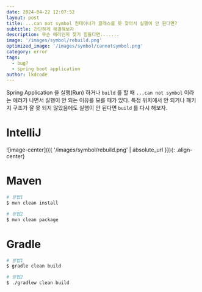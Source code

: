 ```yaml
---
date: 2024-04-22 12:07:52
layout: post
title: ...can not symbol 컨테이너가 클래스를 못 찾아서 실행이 안 된다면?
subtitle: 간단하게 해결해보자
description: 무슨 에러인지 찾기 힘들다면.......
image: '/images/symbol/rebuild.png'
optimized_image: '/images/symbol/cannotsymbol.png'
category: error
tags:
  - bug?
  - spring boot application
author: lkdcode
---
```


Spring Application 을 실행(Run) 하거나 `build` 를 할 때 `...can not symbol` 이라는 에러가 나면서 실행이 안 되는 이유를 모를 때가 있다. 특정 위치에서 안 되거나 패키지 구조가 잘 못 되지 않았음에도 실행이 안 된다면 `build` 를 다시 해보자.

# IntelliJ

![image-center]({{ '/images/symbol/rebuild.png' | absolute_url }}){: .align-center}

# Maven

```bash
# 방법1
$ mvn clean install

# 방법2
$ mvn clean package
```

# Gradle

```bash
# 방법1
$ gradle clean build

# 방법2
$ ./gradlew clean build
```